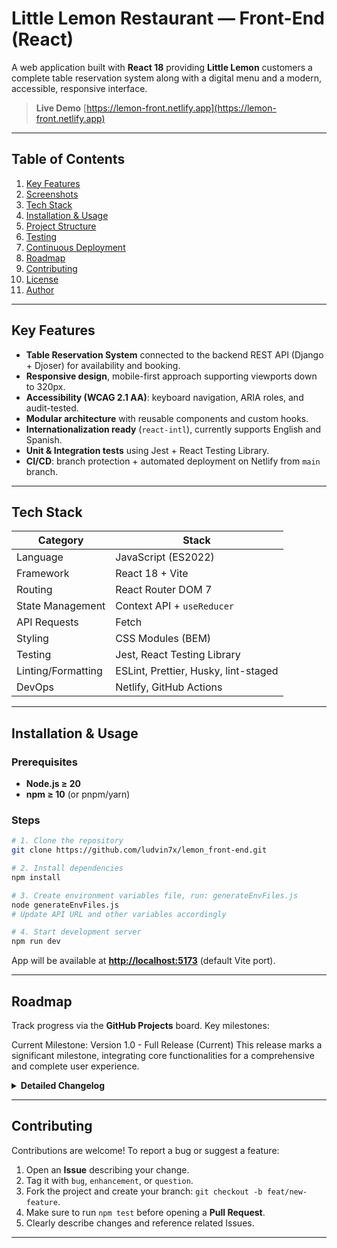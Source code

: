 # Little Lemon Restaurant — Front-End (React)

A web application built with **React 18** providing **Little Lemon** customers a complete table reservation system along with a digital menu and a modern, accessible, responsive interface.

> **Live Demo**
> [https://lemon-front.netlify.app](https://lemon-front.netlify.app)

---

## Table of Contents

1. [Key Features](#key-features)
2. [Screenshots](#screenshots)
3. [Tech Stack](#tech-stack)
4. [Installation & Usage](#installation--usage)
5. [Project Structure](#project-structure)
6. [Testing](#testing)
7. [Continuous Deployment](#continuous-deployment)
8. [Roadmap](#roadmap)
9. [Contributing](#contributing)
10. [License](#license)
11. [Author](#author)

---

## Key Features

* **Table Reservation System** connected to the backend REST API (Django + Djoser) for availability and booking.
* **Responsive design**, mobile-first approach supporting viewports down to 320px.
* **Accessibility (WCAG 2.1 AA)**: keyboard navigation, ARIA roles, and audit-tested.
* **Modular architecture** with reusable components and custom hooks.
* **Internationalization ready** (`react-intl`), currently supports English and Spanish.
* **Unit & Integration tests** using Jest + React Testing Library.
* **CI/CD**: branch protection + automated deployment on Netlify from `main` branch.

---

## Tech Stack

| Category           | Stack                                |
| ------------------ | ------------------------------------ |
| Language           | JavaScript (ES2022)                  |
| Framework          | React 18 + Vite                      |
| Routing            | React Router DOM 7                   |
| State Management   | Context API + `useReducer`           |
| API Requests       | Fetch                                |
| Styling            | CSS Modules (BEM)                    |
| Testing            | Jest, React Testing Library          |
| Linting/Formatting | ESLint, Prettier, Husky, lint-staged |
| DevOps             | Netlify, GitHub Actions              |

---

## Installation & Usage

### Prerequisites

* **Node.js ≥ 20**
* **npm ≥ 10** (or pnpm/yarn)

### Steps

```bash
# 1. Clone the repository
git clone https://github.com/ludvin7x/lemon_front-end.git

# 2. Install dependencies
npm install

# 3. Create environment variables file, run: generateEnvFiles.js 
node generateEnvFiles.js
# Update API URL and other variables accordingly

# 4. Start development server
npm run dev

```

App will be available at **[http://localhost:5173](http://localhost:5173)** (default Vite port).


---

## Roadmap

Track progress via the **GitHub Projects** board. Key milestones:


Current Milestone: Version 1.0 - Full Release (Current)
This release marks a significant milestone, integrating core functionalities for a comprehensive and complete user experience.

<details>
  <summary><b>Detailed Changelog</b></summary>

API Integration: Established robust connectivity to the backend API, enabling seamless data retrieval and submission for all dynamic content.

Menu & Online Ordering System: Implemented a full-featured menu display with intuitive browsing and a streamlined ordering process for customers.

Shopping Cart Functionality: Developed a persistent and interactive shopping cart, allowing users to effortlessly add, remove, and manage items before checkout.

Reservation Management: Integrated a user-friendly reservation form, facilitating convenient booking for tables or services.

Responsive UI with Bootstrap: Enhanced the user interface and overall user experience through the strategic adoption of the Bootstrap framework, ensuring responsive design and consistent component styling.

Dynamic Image Delivery (Dual API Support): Incorporated two distinct image APIs (e.g., Unsplash, Pexels) to provide diverse, high-quality, and dynamically loaded visuals for menu items and across the application.

Past Releases
Version 0.5 - Core Infrastructure & User Management
This version focused on establishing the foundational technological stack and essential user interaction features.

Frontend Migration to React Vite: Successfully migrated the entire frontend development environment to React with Vite, significantly improving development speed and optimizing build processes for production.

Initial Bootstrap Integration: Laid the groundwork for UI/UX consistency with the initial implementation of the Bootstrap framework for foundational styling and responsive layout.

Secure User Authentication & Registration: Developed a robust user authentication system, encompassing user registration, secure login, and efficient session management.

Django Backend Connectivity: Established and meticulously configured the primary connection to the Django backend, enabling seamless and reliable data exchange between the frontend and the server.

Version 0.4 - Security & Detail Views
This release introduced critical security measures and enhanced content presentation capabilities.

JWT Token-Based Authentication: Implemented a JSON Web Token (JWT) system for secure, stateless authentication, ensuring authenticated access to all protected routes and resources.

Dedicated Menu Item Detail Page: Developed a comprehensive detail page for individual menu items, providing users with in-depth information and a richer browsing experience.

Upcoming Milestones
[ ] 🚀 v0.4 – Performance & SEO

Optimize Core Web Vitals for faster loading and responsiveness.

Implement lazy loading for images and components to improve initial page load times.

Enhance metadata and structured data for improved search engine optimization.

[ ] 🌐 v0.5 – Progressive Web App (PWA) Capabilities

Integrate a Service Worker for advanced caching and offline functionality.

Enable offline content access and basic application functionality without an internet connection.

Make the application installable on user devices for a native app-like experience.

Version 0.5

Integrated React Router for client-side navigation.

Setup ESLint and Prettier for code consistency.

Initial database schema design for users and menu items.

... (more specific features/fixes for v0.5)

Version 0.4

Created authentication middleware for protected routes.

Implemented refresh token mechanism for JWTs.

Dynamic content rendering for menu item details.

* [ ] 🌐 **v0.5 – PWA**
      Service Worker, offline cache, installable app.



### v0.3 – Project Assessment

* Front-End completed (May 2025).

### v0.2 – Interacting with the API

* Connected bookings page to the API (Nov 14, 2023).
* Updated unit tests (Nov 16, 2023).
* UX & responsive improvements (Nov 17–18, 2023).

### v0.1 – Table Booking System

* Initial booking system implementation (Sep–Oct 2023).

</details>

---

## Contributing

Contributions are welcome!
To report a bug or suggest a feature:

1. Open an **Issue** describing your change.
2. Tag it with `bug`, `enhancement`, or `question`.
3. Fork the project and create your branch: `git checkout -b feat/new-feature`.
4. Make sure to run `npm test` before opening a **Pull Request**.
5. Clearly describe changes and reference related Issues.



---